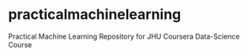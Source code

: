 # practicalmachinelearning
Practical Machine Learning Repository for JHU Coursera Data-Science Course
